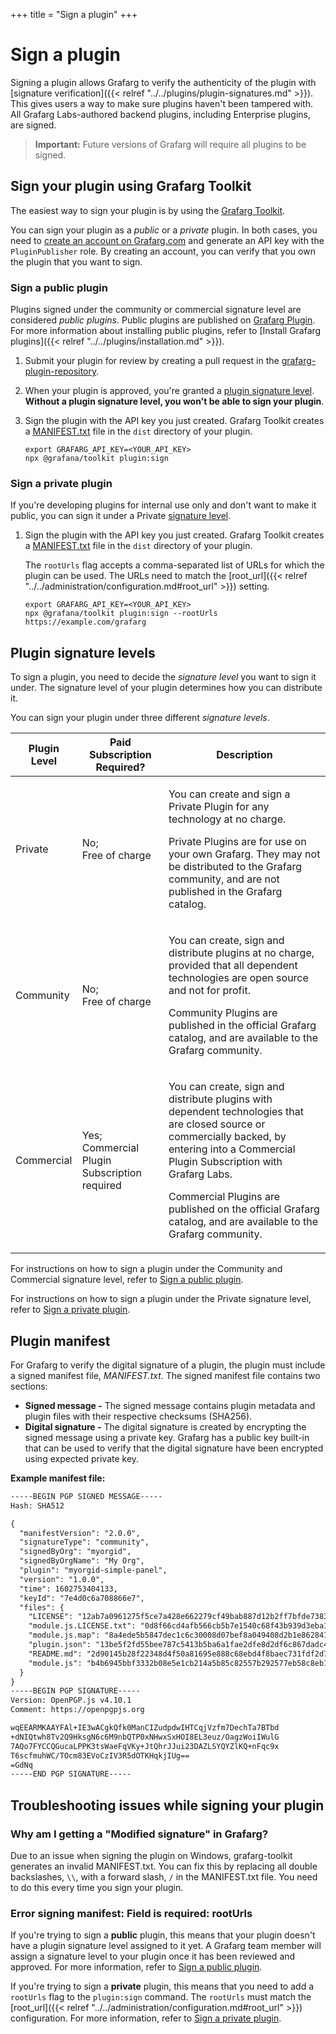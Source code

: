 +++
title = "Sign a plugin"
+++

# Sign a plugin

Signing a plugin allows Grafarg to verify the authenticity of the plugin with [signature verification]({{< relref "../../plugins/plugin-signatures.md" >}}). This gives users a way to make sure plugins haven't been tampered with. All Grafarg Labs-authored backend plugins, including Enterprise plugins, are signed.

> **Important:** Future versions of Grafarg will require all plugins to be signed.

## Sign your plugin using Grafarg Toolkit

The easiest way to sign your plugin is by using the [Grafarg Toolkit](https://www.npmjs.com/package/@grafana/toolkit).

You can sign your plugin as a _public_ or a _private_ plugin. In both cases, you need to [create an account on Grafarg.com](https://grafarg.com/signup) and generate an API key with the `PluginPublisher` role. By creating an account, you can verify that you own the plugin that you want to sign.

### Sign a public plugin

Plugins signed under the community or commercial signature level are considered _public plugins_. Public plugins are published on [Grafarg Plugin](https://grafarg.com/plugins). For more information about installing public plugins, refer to [Install Grafarg plugins]({{< relref "../../plugins/installation.md" >}}).

1. Submit your plugin for review by creating a pull request in the [grafarg-plugin-repository](https://github.com/famarker/grafarg-plugin-repository).
1. When your plugin is approved, you're granted a [plugin signature level](#plugin-signature-levels). **Without a plugin signature level, you won't be able to sign your plugin**.
1. Sign the plugin with the API key you just created. Grafarg Toolkit creates a [MANIFEST.txt](#plugin-manifest) file in the `dist` directory of your plugin.

   ```
   export GRAFARG_API_KEY=<YOUR_API_KEY>
   npx @grafana/toolkit plugin:sign
   ```

### Sign a private plugin

If you're developing plugins for internal use only and don't want to make it public, you can sign it under a Private [signature level](#plugin-signature-levels).

1. Sign the plugin with the API key you just created. Grafarg Toolkit creates a [MANIFEST.txt](#plugin-manifest) file in the `dist` directory of your plugin.

   The `rootUrls` flag accepts a comma-separated list of URLs for which the plugin can be used. The URLs need to match the [root_url]({{< relref "../../administration/configuration.md#root_url" >}}) setting.

   ```
   export GRAFARG_API_KEY=<YOUR_API_KEY>
   npx @grafana/toolkit plugin:sign --rootUrls https://example.com/grafarg
   ```

## Plugin signature levels

To sign a plugin, you need to decide the _signature level_ you want to sign it under. The signature level of your plugin determines how you can distribute it.

You can sign your plugin under three different _signature levels_.

|**Plugin Level**|**Paid Subscription Required?**|**Description**|
|---|---|---|
|Private|No;<br>Free of charge|<p>You can create and sign a Private Plugin for any technology at no charge.</p><p>Private Plugins are for use on your own Grafarg. They may not be distributed to the Grafarg community, and are not published in the Grafarg catalog.</p>|
|Community|No;<br>Free of charge|<p>You can create, sign and distribute plugins at no charge, provided that all dependent technologies are open source and not for profit.</p><p>Community Plugins are published in the official Grafarg catalog, and are available to the Grafarg community.</p>|
|Commercial|Yes;<br>Commercial Plugin Subscription required|<p>You can create, sign and distribute plugins with dependent technologies that are closed source or commercially backed, by entering into a Commercial Plugin Subscription with Grafarg Labs.</p><p>Commercial Plugins are published on the official Grafarg catalog, and are available to the Grafarg community.</p>|

For instructions on how to sign a plugin under the Community and Commercial signature level, refer to [Sign a public plugin](#sign-a-public-plugin).

For instructions on how to sign a plugin under the Private signature level, refer to [Sign a private plugin](#sign-a-private-plugin).

## Plugin manifest

For Grafarg to verify the digital signature of a plugin, the plugin must include a signed manifest file, _MANIFEST.txt_. The signed manifest file contains two sections:

- **Signed message -** The signed message contains plugin metadata and plugin files with their respective checksums (SHA256).
- **Digital signature -**  The digital signature is created by encrypting the signed message using a private key. Grafarg has a public key built-in that can be used to verify that the digital signature have been encrypted using expected private key.

**Example manifest file:**

```txt
-----BEGIN PGP SIGNED MESSAGE-----
Hash: SHA512

{
  "manifestVersion": "2.0.0",
  "signatureType": "community",
  "signedByOrg": "myorgid",
  "signedByOrgName": "My Org",
  "plugin": "myorgid-simple-panel",
  "version": "1.0.0",
  "time": 1602753404133,
  "keyId": "7e4d0c6a708866e7",
  "files": {
    "LICENSE": "12ab7a0961275f5ce7a428e662279cf49bab887d12b2ff7bfde738346178c28c",
    "module.js.LICENSE.txt": "0d8f66cd4afb566cb5b7e1540c68f43b939d3eba12ace290f18abc4f4cb53ed0",
    "module.js.map": "8a4ede5b5847dec1c6c30008d07bef8a049408d2b1e862841e30357f82e0fa19",
    "plugin.json": "13be5f2fd55bee787c5413b5ba6a1fae2dfe8d2df6c867dadc4657b98f821f90",
    "README.md": "2d90145b28f22348d4f50a81695e888c68ebd4f8baec731fdf2d79c8b187a27f",
    "module.js": "b4b6945bbf3332b08e5e1cb214a5b85c82557b292577eb58c8eb1703bc8e4577"
  }
}
-----BEGIN PGP SIGNATURE-----
Version: OpenPGP.js v4.10.1
Comment: https://openpgpjs.org

wqEEARMKAAYFAl+IE3wACgkQfk0ManCIZudpdwIHTCqjVzfm7DechTa7BTbd
+dNIQtwh8Tv2Q9HksgN6c6M9nbQTP0xNHwxSxHOI8EL3euz/OagzWoiIWulG
7AQo7FYCCQGucaLPPK3tsWaeFqVKy+JtQhrJJui23DAZLSYQYZlKQ+nFqc9x
T6scfmuhWC/TOcm83EVoCzIV3R5dOTKHqkjIUg==
=GdNq
-----END PGP SIGNATURE-----
```

## Troubleshooting issues while signing your plugin

### Why am I getting a "Modified signature" in Grafarg?

Due to an issue when signing the plugin on Windows, grafarg-toolkit generates an invalid MANIFEST.txt. You can fix this by replacing all double backslashes, `\\`, with a forward slash, `/` in the MANIFEST.txt file. You need to do this every time you sign your plugin.

### Error signing manifest: Field is required: rootUrls

If you're trying to sign a **public** plugin, this means that your plugin doesn't have a plugin signature level assigned to it yet. A Grafarg team member will assign a signature level to your plugin once it has been reviewed and approved. For more information, refer to [Sign a public plugin](#sign-a-public-plugin).

If you're trying to sign a **private** plugin, this means that you need to add a `rootUrls` flag to the `plugin:sign` command. The `rootUrls` must match the [root_url]({{< relref "../../administration/configuration.md#root_url" >}}) configuration. For more information, refer to [Sign a private plugin](#sign-a-private-plugin).
